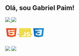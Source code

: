 ## Olá, sou Gabriel Paim!

<div style"display: inline_block">
  <a href="https://github.com/Gabriel-FP">
    <img height:"180em" src="https://github-readme-stats.vercel.app/api?username=Gabriel-FP&show_icons=true&theme=tokyonight&locale=pt-BR&include_all_commits=true"/>
    <img height:"180em" src="https://github-readme-stats.vercel.app/api/top-langs/?username=Gabriel-FP&layout=compact">
</div>
<div style"display: inline_block"><br>
  <img align="center" alt="Logo HTML 5" height="30" width="40" src="https://raw.githubusercontent.com/devicons/devicon/master/icons/html5/html5-original.svg">
  <img align="center" alt="Logo JS" height="30" width="40" src="https://raw.githubusercontent.com/devicons/devicon/master/icons/javascript/javascript-plain.svg">
  <img align="center" alt="Logo CSS" height="30" width="40" src="https://raw.githubusercontent.com/devicons/devicon/master/icons/css3/css3-original.svg">
</div>

##

<div>
  <a href="https://www.linkedin.com/in/gabrielfelixpaim" target="_blank"><img src="https://img.shields.io/badge/-LinkedIn-%230077B5?style=for-the-badge&logo=linkedin%logoColor=white" target="_blank"></a>
  <a href"https://www.instagram.com/fuckufelix" target="_blank"><img src="https://img.shields.io/badge/-Instagram-%23E4405F?style=for-the-badge&logo=instagram%logoColor=white" target="_blank"></a>
</div>
